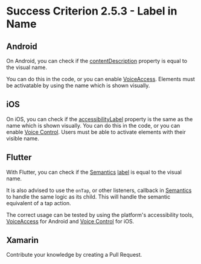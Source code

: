 # Success Criterion 2.5.3 - Label in Name
## Android

On Android, you can check if the [contentDescription](https://developer.android.com/reference/android/view/View.html#attr_android:contentDescription) property is equal to the visual name.

You can do this in the code, or you can enable [VoiceAccess](https://appt.nl/kennisbank/hulpmiddelen/stembediening/android). Elements must be activatable by using the name which is shown visually.
## iOS

On iOS, you can check if the [accessibilityLabel](https://developer.apple.com/documentation/objectivec/nsobject/1615181-accessibilitylabel) property is the same as the name which is shown visually. You can do this in the code, or you can enable [Voice Control](https://appt.nl/kennisbank/hulpmiddelen/stembediening/ios). Users must be able to activate elements with their visible name.
## Flutter

With Flutter, you can check if the [Semantics](https://api.flutter.dev/flutter/widgets/Semantics-class.html) [label](https://api.flutter.dev/flutter/semantics/SemanticsProperties/label.html) is equal to the visual name.


It is also advised to use the `onTap`, or other listeners, callback in [Semantics](https://api.flutter.dev/flutter/widgets/Semantics-class.html) to handle the same logic as its child. This will handle the semantic equivalent of a tap action.

The correct usage can be tested by using the platform's accessibility tools, [VoiceAccess](https://appt.nl/kennisbank/hulpmiddelen/stembediening/android) for Android and [Voice Control](https://appt.nl/kennisbank/hulpmiddelen/stembediening/ios) for iOS.
## Xamarin

Contribute your knowledge by creating a Pull Request.
